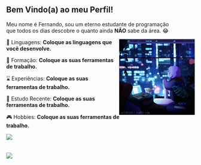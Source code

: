 <h2>Bem Vindo(a) ao meu Perfil!</h2>
<p align="left"> 
  Meu nome é Fernando, sou um eterno estudante de programação<br>
  que todos os dias descobre o quanto ainda <strong>NÃO</strong> sabe da área. 😂
</p>
<img src="https://github.com/Aquilesxd100/Aquilesxd100/blob/87234406ba191d84b30934155da165205391a39d/Ju5DIi5.gif" min-width="50%" max-width="40%" width="40%" align="right">
<p align="left">
  👾 Linguagens: <strong>Coloque as linguagens que você desenvolve.</strong>
</p>

<p align="left">
  📃 Formação: <strong>Coloque as suas ferramentas de trabalho.</strong>
</p>

<p align="left">
  ⌛ Experiências: <strong>Coloque as suas ferramentas de trabalho.</strong>
</p>

<p align="left">
  📖 Estudo Recente: <strong>Coloque as suas ferramentas de trabalho.</strong>
</p>

<p align="left">
  🎮 Hobbies: <strong>Coloque as suas ferramentas de trabalho.</strong>
</p>
<p align="left">
  <a href="https://www.linkedin.com/in/fernando-alan-fillmann-0188b024a" alt="Linkedin">
  <img src="https://img.shields.io/badge/-Linkedin-0e76a8?style=flat-square&logo=Linkedin&logoColor=white&link=https://www.linkedin.com/in/fernando-alan-fillmann-0188b024a" /></a>
</p>
<br>
<a href="https://github.com/Aquilesxd100">
  <img src="https://github-readme-stats.vercel.app/api?username=Aquilesxd100&theme=dark" align="left" width="50%" max-width="50%" min-width="50%">
</a>
